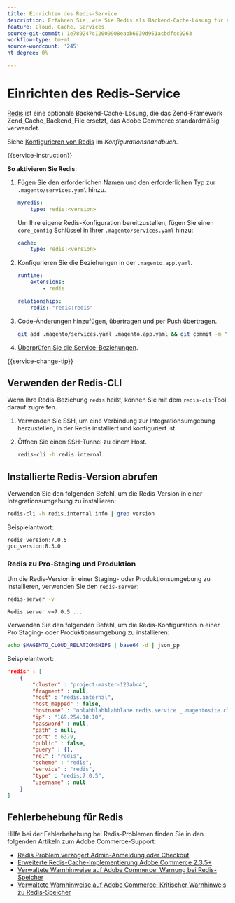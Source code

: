 ```yaml
---
title: Einrichten des Redis-Service
description: Erfahren Sie, wie Sie Redis als Backend-Cache-Lösung für Adobe Commerce in der Cloud-Infrastruktur einrichten und optimieren können.
feature: Cloud, Cache, Services
source-git-commit: 1e789247c12009908eabb6039d951acbdfcc9263
workflow-type: tm+mt
source-wordcount: '245'
ht-degree: 0%

---
```


# Einrichten des Redis-Service

[Redis](https://redis.io) ist eine optionale Backend-Cache-Lösung, die das Zend-Framework Zend_Cache_Backend_File ersetzt, das Adobe Commerce standardmäßig verwendet.

Siehe [Konfigurieren von Redis](https://experienceleague.adobe.com/docs/commerce-operations/configuration-guide/cache/redis/config-redis.html) im _Konfigurationshandbuch_.

{{service-instruction}}

**So aktivieren Sie Redis**:

1. Fügen Sie den erforderlichen Namen und den erforderlichen Typ zur `.magento/services.yaml` hinzu.

   ```yaml
   myredis:
       type: redis:<version>
   ```

   Um Ihre eigene Redis-Konfiguration bereitzustellen, fügen Sie einen `core_config` Schlüssel in Ihrer `.magento/services.yaml` hinzu:

   ```yaml
   cache:
       type: redis:<version>
   ```

1. Konfigurieren Sie die Beziehungen in der `.magento.app.yaml`.

   ```yaml
   runtime:
       extensions:
           - redis
   
   relationships:
       redis: "redis:redis"
   ```

1. Code-Änderungen hinzufügen, übertragen und per Push übertragen.

   ```bash
   git add .magento/services.yaml .magento.app.yaml && git commit -m "Enable redis service" && git push origin <branch-name>
   ```

1. [Überprüfen Sie die Service-Beziehungen](services-yaml.md#service-relationships).

{{service-change-tip}}

## Verwenden der Redis-CLI

Wenn Ihre Redis-Beziehung `redis` heißt, können Sie mit dem `redis-cli`-Tool darauf zugreifen.

1. Verwenden Sie SSH, um eine Verbindung zur Integrationsumgebung herzustellen, in der Redis installiert und konfiguriert ist.

1. Öffnen Sie einen SSH-Tunnel zu einem Host.

   ```bash
   redis-cli -h redis.internal
   ```

## Installierte Redis-Version abrufen

Verwenden Sie den folgenden Befehl, um die Redis-Version in einer Integrationsumgebung zu installieren:

```bash
redis-cli -h redis.internal info | grep version
```

Beispielantwort:

```
redis_version:7.0.5
gcc_version:8.3.0
```

### Redis zu Pro-Staging und Produktion

Um die Redis-Version in einer Staging- oder Produktionsumgebung zu installieren, verwenden Sie den `redis-server`:

```bash
redis-server -v
```

```
Redis server v=7.0.5 ...
```

Verwenden Sie den folgenden Befehl, um die Redis-Konfiguration in einer Pro Staging- oder Produktionsumgebung zu installieren:

```bash
echo $MAGENTO_CLOUD_RELATIONSHIPS | base64 -d | json_pp
```

Beispielantwort:

```json
"redis" : [
    {
        "cluster" : "project-master-123abc4",
        "fragment" : null,
        "host" : "redis.internal",
        "host_mapped" : false,
        "hostname" : "oblahblahblahblahe.redis.service._.magentosite.cloud",
        "ip" : "169.254.10.10",
        "password" : null,
        "path" : null,
        "port" : 6379,
        "public" : false,
        "query" : {},
        "rel" : "redis",
        "scheme" : "redis",
        "service" : "redis",
        "type" : "redis:7.0.5",
        "username" : null
    }
]
```

## Fehlerbehebung für Redis

Hilfe bei der Fehlerbehebung bei Redis-Problemen finden Sie in den folgenden Artikeln zum Adobe Commerce-Support:

- [Redis Problem verzögert Admin-Anmeldung oder Checkout](https://experienceleague.adobe.com/docs/commerce-knowledge-base/kb/troubleshooting/miscellaneous/redis-issue-delay-magento-admin-login-or-checkout.html)
- [Erweiterte Redis-Cache-Implementierung Adobe Commerce 2.3.5+](https://experienceleague.adobe.com/docs/commerce-operations/implementation-playbook/best-practices/planning/redis-service-configuration.html)
- [Verwaltete Warnhinweise auf Adobe Commerce: Warnung bei Redis-Speicher](https://experienceleague.adobe.com/docs/commerce-knowledge-base/kb/support-tools/managed-alerts/managed-alerts-on-magento-commerce-redis-memory-warning-alert.html)
- [Verwaltete Warnhinweise auf Adobe Commerce: Kritischer Warnhinweis zu Redis-Speicher](https://experienceleague.adobe.com/docs/commerce-knowledge-base/kb/support-tools/managed-alerts/managed-alerts-on-magento-commerce-redis-memory-critical-alert.html)
